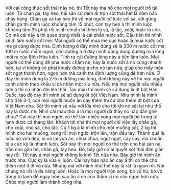 Với cái công thức sốt thái này nè, thì Tết này tha hồ cho mọi người trổ tài luôn. Từ chân gà, tay heo, hải sản cứ đem đi trộn sốt thái hết là đảm bảo cháy hàng. Chân gà và tay heo thì về mọi người cứ luộc với sả, với gừng, chân gà thì mình luộc khoảng tầm 15 phút, còn tay heo á thì mình luộc khoảng tầm 35 phút rồi mình chuẩn bị thêm là sả, là tắc, xoài, hoặc là cóc. Cơ mà cái này á thì quan trọng nhất là cái phần nước sốt. Đầu tiên thì mình sẽ đi làm nước cốt me. Mọi người có thể mua me cục hoặc là mua nước cốt me gì cũng được nha. Định lượng ở đây mình dùng sẽ là 300 m nước cốt me, 100 m nước mắm ngon, còn đường á ở đây mình dùng dùng đường mía lỏng mới ra của Biên Hòa luôn. Tính ra cái đường lỏng này á tiện lắm luôn. Mọi người có thể dùng để pha nước chấm nè, hay là nước sốt á nó cũng nhanh hơn, tại vì không có phải khuấy đường á cho nó tan nữa, giúp cho mấy món sốt ngọt thanh hơn, ngon hơn mà canh tra định lượng cũng dễ hơn nữa. Ở đây thì mình dùng là 275 m đường mía lỏng, định lượng này về thì mọi người canh chỉnh theo khẩu vị cá nhân một xíu nữa. Nếu mà mọi người nấu nhiều hơn á thì cứ nhân đôi lên thôi. Tạo màu thì mình sẽ sử dụng là ớt bột Hàn Quốc, tạo độ cay thì mình sẽ sử dụng ớt bột Việt Nam. Như mình là mình cho tỉ lệ 3-1, còn mọi người muốn ăn cay thêm thì cứ cho thêm ớt bột của Việt Nam nha. Sốt thì mình sẽ nấu với lửa nhỏ cho tới khi nó sệt lại như thế này là được nè. Nhìn cái màu thôi á là mọi người đã thấy nó hấp dẫn ghê chưa? Cái này thì mọi người có thể làm nhiều xong mọi người bỏ trong tủ lạnh được cả tháng lận. Khách tới nhà thì mọi người chỉ việc lấy chân gà, cho xoài, cho sả, cho tắc. Cứ 1 kg á là mình cho một muỗng sốt, 2 kg thì mình cho hai muỗng, xong rồi mọi người trộn lên, trộn đều tay. Thành quả là màu nó vừa đẹp, vị nó lại vừa ăn, chua chua, ngọt ngọt, cay cay, mà chuẩn bị á cực kỳ là nhanh luôn. Sốt này thì mọi người có thể trộn cho hải sản nè, trộn cho gân bò, chân gà, tay heo. Đó, bây giờ có bí quyết sốt thái đơn giản này rồi. Tết này á mọi người không lo khó Tết nữa nha. Bây giờ thì mình ăn trước nha. Cực kỳ là vừa vị luôn. Cái này bạn nào ăn cay á thì có thể cho thêm một ít ớt vô nữa. Nhưng mà với mình như thế này là rất là ngon rồi. Nói chung nó rất là đa năng luôn. Hoặc là mọi người trộn xong, bỏ vô hũ, bỏ vô trong tủ lạnh để ngày hôm sau ăn á nó còn thấm vị nó còn ngon hơn nữa. Chúc mọi người làm thành công nha.